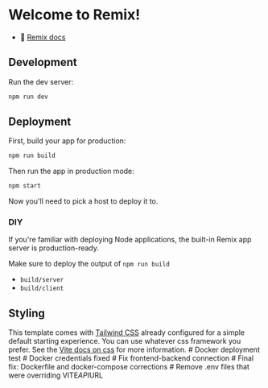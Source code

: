 # Welcome to Remix!

- 📖 [Remix docs](https://remix.run/docs)

## Development

Run the dev server:

```sh
npm run dev
```

## Deployment

First, build your app for production:

```sh
npm run build
```

Then run the app in production mode:

```sh
npm start
```

Now you'll need to pick a host to deploy it to.

### DIY

If you're familiar with deploying Node applications, the built-in Remix app server is production-ready.

Make sure to deploy the output of `npm run build`

- `build/server`
- `build/client`

## Styling

This template comes with [Tailwind CSS](https://tailwindcss.com/) already configured for a simple default starting experience. You can use whatever css framework you prefer. See the [Vite docs on css](https://vitejs.dev/guide/features.html#css) for more information.
#   D o c k e r   d e p l o y m e n t   t e s t  
 #   D o c k e r   c r e d e n t i a l s   f i x e d  
 #   F i x   f r o n t e n d - b a c k e n d   c o n n e c t i o n  
 #   F i n a l   f i x :   D o c k e r f i l e   a n d   d o c k e r - c o m p o s e   c o r r e c t i o n s  
 #   R e m o v e   . e n v   f i l e s   t h a t   w e r e   o v e r r i d i n g   V I T E _ A P I _ U R L  
 